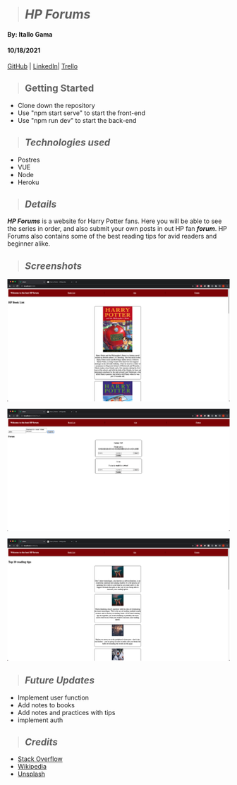 > # **_HP Forums_**

#### By: Itallo Gama

#### 10/18/2021

 [ GitHub](https://github.com/ItalloGama) | [ LinkedIn](https://www.linkedin.com/in/itallo-gama/)|  [Trello](https://trello.com/b/elmBQePs/readasist)

> ## Getting Started

- Clone down the repository
- Use "npm start serve" to start the front-end
- Use "npm run dev" to start the back-end

> ## _Technologies used_

- Postres
- VUE
- Node
- Heroku

> ## _Details_

 **_HP Forums_** is a website for Harry Potter fans. Here you will be able to see the series in order, and also submit your own posts in out HP fan **_forum_**. HP Forums also contains some of the best reading tips for avid readers and beginner alike.


> ## _Screenshots_
>
> 
![Books](./screenshots/books.png)

![Forum](./screenshots/forum.png)

![Tips](./screenshots/tips.png)

> ## _Future Updates_
- Implement user function
- Add notes to books
- Add notes and practices with tips
- implement auth


> ## _Credits_

- [Stack Overflow](https://stackoverflow.com/)
- [Wikipedia](https://en.wikipedia.org/)
- [Unsplash](https://unsplash.com/)
